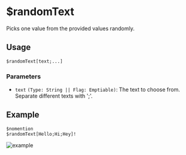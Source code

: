 # $randomText
Picks one value from the provided values randomly.

## Usage
```
$randomText[text;...]
```

### Parameters
- `text` `(Type: String || Flag: Emptiable)`: The text to choose from. Separate different texts with ';'.

## Example
```
$nomention
$randomText[Hello;Hi;Hey]!
```

![example](https://user-images.githubusercontent.com/69215413/123556366-e42a3f80-d758-11eb-94fa-8836cccc882f.png)
